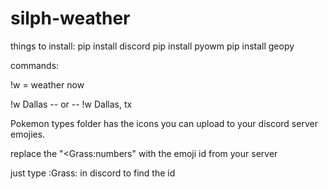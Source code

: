 # silph-weather

things to install:
pip install discord
pip install pyowm
pip install geopy


commands:

!w = weather now

!w Dallas  -- or -- !w Dallas, tx


Pokemon types folder has the icons you can upload to your discord server emojies.

replace the "<Grass:numbers" with the emoji id from your server

just type \:Grass:  in discord to find the id
